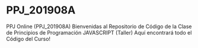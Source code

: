 # PPJ_201908A
PPJ Online (PPJ_201908A)
Bienvenidas al Repositorio de Código de la  Clase de Principios de Programación JAVASCRIPT (Taller)
Aquí encontrará todo el Código del Curso! 
